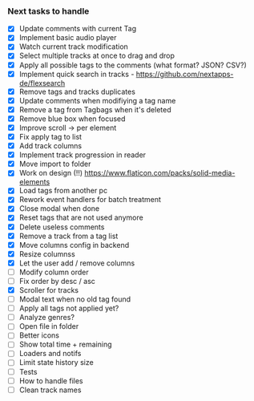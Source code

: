 ### Next tasks to handle

- [x] Update comments with current Tag
- [x] Implement basic audio player
- [x] Watch current track modification
- [x] Select multiple tracks at once to drag and drop
- [x] Apply all possible tags to the comments (what format? JSON? CSV?)
- [x] Implement quick search in tracks - https://github.com/nextapps-de/flexsearch
- [x] Remove tags and tracks duplicates
- [x] Update comments when modifiying a tag name
- [x] Remove a tag from Tagbags when it's deleted
- [x] Remove blue box when focused
- [x] Improve scroll -> per element
- [x] Fix apply tag to list
- [x] Add track columns
- [x] Implement track progression in reader
- [x] Move import to folder
- [x] Work on design (!!) https://www.flaticon.com/packs/solid-media-elements
- [x] Load tags from another pc
- [x] Rework event handlers for batch treatment
- [x] Close modal when done
- [x] Reset tags that are not used anymore
- [x] Delete useless comments
- [x] Remove a track from a tag list
- [x] Move columns config in backend
- [x] Resize columnss
- [x] Let the user add / remove columns
- [ ] Modify column order
- [ ] Fix order by desc / asc
- [x] Scroller for tracks
- [ ] Modal text when no old tag found
- [ ] Apply all tags not applied yet?
- [ ] Analyze genres?
- [ ] Open file in folder
- [ ] Better icons
- [ ] Show total time + remaining
- [ ] Loaders and notifs
- [ ] Limit state history size
- [ ] Tests
- [ ] How to handle files
- [ ] Clean track names
